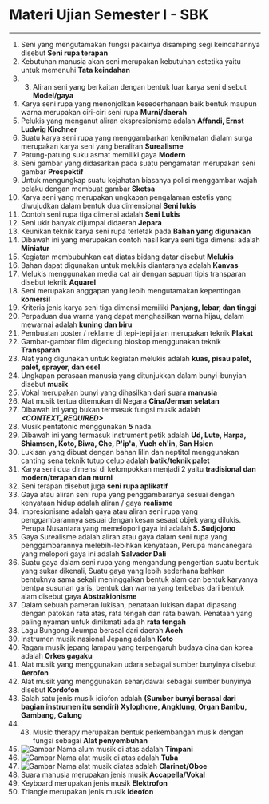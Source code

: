 # Materi Ujian Semester I - SBK
---
1. Seni yang mengutamakan fungsi pakainya disamping segi keindahannya disebut **Seni rupa terapan**
2. Kebutuhan manusia akan seni merupakan kebutuhan estetika yaitu untuk memenuhi **Tata keindahan**
3. 3. Aliran seni yang berkaitan dengan bentuk luar karya seni disebut **Model/gaya**
4. Karya seni rupa yang menonjolkan kesederhanaan baik bentuk maupun warna merupakan ciri-ciri seni rupa **Murni/daerah** 
5. Pelukis yang menganut aliran ekspresionisme adalah **Affandi, Ernst Ludwig Kirchner**
6. Suatu karya seni rupa yang menggambarkan kenikmatan dialam surga merupakan karya seni yang beraliran **Surealisme**
7. Patung-patung suku asmat memiliki gaya **Modern** 
8. Seni gambar yang didasarkan pada suatu pengamatan merupakan seni gambar **Prespektif**
9. Untuk mengungkap suatu kejahatan biasanya polisi menggambar wajah pelaku dengan membuat gambar **Sketsa**
10. Karya seni yang merupakan ungkapan pengalaman estetis yang diwujudkan dalam bentuk dua dimensional **Seni lukis**
11. Contoh seni rupa tiga dimensi adalah **Seni Lukis**
12. Seni ukir banyak dijumpai didaerah **Jepara**
13. Keunikan teknik karya seni rupa terletak pada **Bahan yang digunakan**
14. Dibawah ini yang merupakan contoh hasil karya seni tiga dimensi adalah **Miniatur**
15. Kegiatan membubuhkan cat diatas bidang datar disebut **Melukis**
16. Bahan dapat digunakan untuk melukis diantaranya adalah **Kanvas**
17. Melukis menggunakan media cat air dengan sapuan tipis transparan disebut teknik **Aquarel**
18. Seni merupakan anggapan yang lebih mengutamakan kepentingan **komersil**
19. Kriteria jenis karya seni tiga dimensi memiliki **Panjang, lebar, dan tinggi**
20. Perpaduan dua warna yang dapat menghasilkan warna hijau, dalam mewarnai adalah **kuning dan biru**
21. Pembuatan poster / reklame di tepi-tepi jalan merupakan teknik **Plakat**
22. Gambar-gambar film digedung bioskop menggunakan teknik **Transparan**
23. Alat yang digunakan untuk kegiatan melukis adalah **kuas, pisau palet, palet, sprayer, dan esel**
24. Ungkapan perasaan manusia yang ditunjukkan dalam bunyi-bunyian disebut **musik**
25. Vokal merupakan bunyi yang dihasilkan dari suara **manusia**
26. Alat musik tertua ditemukan di Negara **Cina/Jerman selatan**
27. Dibawah ini yang bukan termasuk fungsi musik adalah ***<CONTEXT_REQUIRED>***
28. Musik pentatonic menggunakan **5** nada.
29. Dibawah ini yang termasuk instrument petik adalah **Ud, Lute, Harpa, Shiamsen, Koto, Biwa, Che, P'ip'a, Yuch ch'in, San Hsien**
30. Lukisan yang dibuat dengan bahan lilin dan neptitol menggunakan canting sena teknik tutup celup adalah **batik/teknik palet**
31. Karya seni dua dimensi di kelompokkan menjadi 2 yaitu **tradisional dan modern/terapan dan murni**
32. Seni terapan disebut juga **seni rupa aplikatif**
33. Gaya atau aliran seni rupa yang penggambaranya sesuai dengan kenyataan hidup adalah aliran / gaya **realisme**  
34. Impresionisme adalah gaya atau aliran seni rupa yang penggambarannya sesuai dengan kesan sesaat objek yang dilukis. Perupa Nusantara yang memelopori gaya ini adalah **S. Sudjojono**
35. Gaya Surealisme adalah aliran atau gaya dalam seni rupa yang penggambarannya melebih-lebihkan kenyataan, Perupa mancanegara yang melopori gaya ini adalah **Salvador Dali**
36. Suatu gaya dalam seni rupa yang mengandung pengertian suatu bentuk yang sukar dikenali, Suatu gaya yang lebih sederhana bahkan bentuknya sama sekali meninggalkan bentuk alam dan bentuk karyanya bentpa susunan garis, bentuk dan warna yang terbebas dari bentuk alam disebut gaya **Abstrakionisme**
37. Dalam sebuah pameran lukisan, penataan lukisan dapat dipasang dengan patokan rata atas, rata tengah dan rata bawah. Penataan yang paling nyaman untuk dinikmati adalah **rata tengah**
38. Lagu Bungong Jeumpa berasal dari daerah **Aceh** 
39. Instrumen musik nasional Jepang adalah **Koto**
40. Ragam musik jepang lampau yang terpengaruh budaya cina dan korea adalah **Orkes gagaku**
41. Alat musik yang menggunakan udara sebagai sumber bunyinya disebut **Aerofon**
42. Alat musik yang menggunakan senar/dawai sebagai sumber bunyinya disebut **Kordofon** 
43. Salah satu jenis musik idiofon adalah **(Sumber bunyi berasal dari bagian instrumen itu sendiri) Xylophone, Angklung, Organ Bambu, Gambang, Calung**
44. 43. Music therapy merupakan bentuk perkembangan musik dengan fungsi sebagai **Alat penyembuhan**
45. ![Gambar](https://i.ibb.co/Sn28bZz/image.png) Nama alum musik di atas adalah **Timpani**
46. ![Gambar](https://i.ibb.co/ng1V42L/d1914d1ec57d9aa1f4247f6fbdd2361c.jpg) Nama alat musik di atas adalah **Tuba**
47. ![Gambar](https://i.ibb.co/DYZmV0C/imgbin-instrument-clarinet-vr-G0h2ssh6ku-U7t3-Ey-Uxvn-QRX.jpg) Nama alat musik diatas adalah **Clarinet/Oboe**
48. Suara manusia merupakan jenis musik **Accapella/Vokal**
49. Keyboard merupakan jenis musik **Elektrofon** 
50. Triangle merupakan jenis musik **Ideofon**